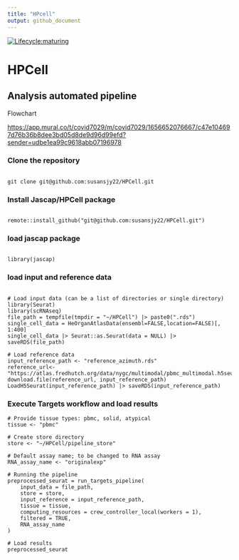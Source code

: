 ```yaml
---
title: "HPcell"
output: github_document
---
```


<!-- badges: start -->
[![Lifecycle:maturing](https://img.shields.io/badge/lifecycle-maturing-blue.svg)](https://www.tidyverse.org/lifecycle/#maturing) 
<!-- badges: end -->

# HPCell

## Analysis automated pipeline

Flowchart

https://app.mural.co/t/covid7029/m/covid7029/1656652076667/c47e104697d76b36b8dee3bd05d8de9d96d99efd?sender=udbe1ea99c9618abb07196978

### Clone the repository

```{bash}

git clone git@github.com:susansjy22/HPCell.git

```

### Install Jascap/HPCell package 

```{r, eval=FALSE}

remote::install_github("git@github.com:susansjy22/HPCell.git")

```

### load jascap package 

```{r}

library(jascap)

```

### load input and reference data


```{r}

# Load input data (can be a list of directories or single directory)
library(Seurat)
library(scRNAseq)
file_path = tempfile(tmpdir = "~/HPCell") |> paste0(".rds")
single_cell_data = HeOrganAtlasData(ensembl=FALSE,location=FALSE)[, 1:400]
single_cell_data |> Seurat::as.Seurat(data = NULL) |> saveRDS(file_path)

# Load reference data 
input_reference_path <- "reference_azimuth.rds"
reference_url<- "https://atlas.fredhutch.org/data/nygc/multimodal/pbmc_multimodal.h5seurat"
download.file(reference_url, input_reference_path)
LoadH5Seurat(input_reference_path) |> saveRDS(input_reference_path)
```

### Execute Targets workflow and load results

```{r}
# Provide tissue types: pbmc, solid, atypical
tissue <- "pbmc"

# Create store directory 
store <- "~/HPCell/pipeline_store"

# Default assay name; to be changed to RNA assay
RNA_assay_name <- "originalexp"

# Running the pipeline
preprocessed_seurat = run_targets_pipeline(
    input_data = file_path, 
    store = store,
    input_reference = input_reference_path,
    tissue = tissue,
    computing_resources = crew_controller_local(workers = 1), 
    filtered = TRUE, 
    RNA_assay_name 
)

# Load results
preprocessed_seurat

```
